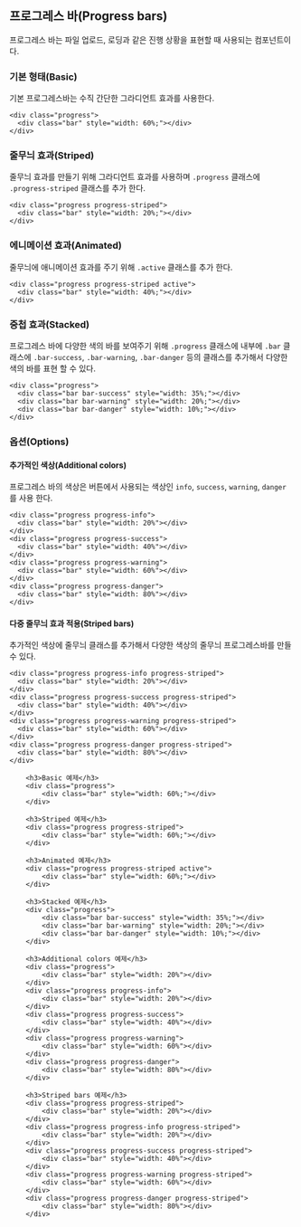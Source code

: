 <!--
{
  "id": 29,
  "title": "Progress bars",
  "outline": "프로그레스 바는 파일 업로드, 로딩과 같은 진행 상황을 표현할 때 사용되는 컴포넌트이다. 기본 프로그레스바는 수직 간단한 그라디언트 효과를 사용한다. 줄무늬 효과를 만들기 위해 그라디언트 효과를 사용하며 .progress 클래스에 .progress-striped 클래스를 추가 한다…",
  "tags": ["widget"],
  "order": [4, 2, 9],
  "thumbnail": "4.2.09.progress_bar.png"
}
-->

## 프로그레스 바(Progress bars)

프로그레스 바는 파일 업로드, 로딩과 같은 진행 상황을 표현할 때 사용되는 컴포넌트이다.

### 기본 형태(Basic)

기본 프로그레스바는 수직 간단한 그라디언트 효과를 사용한다.

```
<div class="progress">
  <div class="bar" style="width: 60%;"></div>
</div>
```

### 줄무늬 효과(Striped)

줄무늬 효과를 만들기 위해 그라디언트 효과를 사용하며 `.progress` 클래스에 `.progress-striped` 클래스를 추가 한다.

```
<div class="progress progress-striped">
  <div class="bar" style="width: 20%;"></div>
</div>
```

### 에니메이션 효과(Animated)

줄무늬에 애니메이션 효과를 주기 위해 `.active` 클래스를 추가 한다.

```
<div class="progress progress-striped active">
  <div class="bar" style="width: 40%;"></div>
</div>
```

### 중첩 효과(Stacked)

프로그레스 바에 다양한 색의 바를 보여주기 위해 `.progress` 클래스에 내부에 `.bar` 클래스에 `.bar-success`,  `.bar-warning`, `.bar-danger`  등의 클래스를 추가해서 다양한 색의 바를 표현 할 수 있다.

```
<div class="progress">
  <div class="bar bar-success" style="width: 35%;"></div>
  <div class="bar bar-warning" style="width: 20%;"></div>
  <div class="bar bar-danger" style="width: 10%;"></div>
</div>
```

### 옵션(Options)

#### 추가적인 색상(Additional colors)

프로그레스 바의 색상은 버튼에서 사용되는 색상인  `info`, `success`, `warning`, `danger` 를 사용 한다.

```
<div class="progress progress-info">
  <div class="bar" style="width: 20%"></div>
</div>
<div class="progress progress-success">
  <div class="bar" style="width: 40%"></div>
</div>
<div class="progress progress-warning">
  <div class="bar" style="width: 60%"></div>
</div>
<div class="progress progress-danger">
  <div class="bar" style="width: 80%"></div>
</div>
```

#### 다중 줄무늬 효과 적용(Striped bars)

추가적인 색상에 줄무늬 클래스를 추가해서 다양한 색상의 줄무늬 프로그레스바를 만들 수 있다.

```
<div class="progress progress-info progress-striped">
  <div class="bar" style="width: 20%"></div>
</div>
<div class="progress progress-success progress-striped">
  <div class="bar" style="width: 40%"></div>
</div>
<div class="progress progress-warning progress-striped">
  <div class="bar" style="width: 60%"></div>
</div>
<div class="progress progress-danger progress-striped">
  <div class="bar" style="width: 80%"></div>
</div>
```

``` cm, { 'iframe-height': '908px' }
	<h3>Basic 예제</h3>
    <div class="progress">
        <div class="bar" style="width: 60%;"></div>
    </div>

	<h3>Striped 예제</h3>
	<div class="progress progress-striped">
        <div class="bar" style="width: 60%;"></div>
    </div>

	<h3>Animated 예제</h3>
	<div class="progress progress-striped active">
        <div class="bar" style="width: 60%;"></div>
    </div>

	<h3>Stacked 예제</h3>
	<div class="progress">
        <div class="bar bar-success" style="width: 35%;"></div>
        <div class="bar bar-warning" style="width: 20%;"></div>
        <div class="bar bar-danger" style="width: 10%;"></div>
    </div>
	
	<h3>Additional colors 예제</h3>
	<div class="progress">
        <div class="bar" style="width: 20%"></div>
    </div>
    <div class="progress progress-info">
        <div class="bar" style="width: 20%"></div>
    </div>
    <div class="progress progress-success">
        <div class="bar" style="width: 40%"></div>
    </div>
    <div class="progress progress-warning">
        <div class="bar" style="width: 60%"></div>
    </div>
    <div class="progress progress-danger">
        <div class="bar" style="width: 80%"></div>
    </div>

	<h3>Striped bars 예제</h3>
	<div class="progress progress-striped">
        <div class="bar" style="width: 20%"></div>
    </div>
    <div class="progress progress-info progress-striped">
        <div class="bar" style="width: 20%"></div>
    </div>
    <div class="progress progress-success progress-striped">
        <div class="bar" style="width: 40%"></div>
    </div>
    <div class="progress progress-warning progress-striped">
        <div class="bar" style="width: 60%"></div>
    </div>
    <div class="progress progress-danger progress-striped">
        <div class="bar" style="width: 80%"></div>
    </div>
```